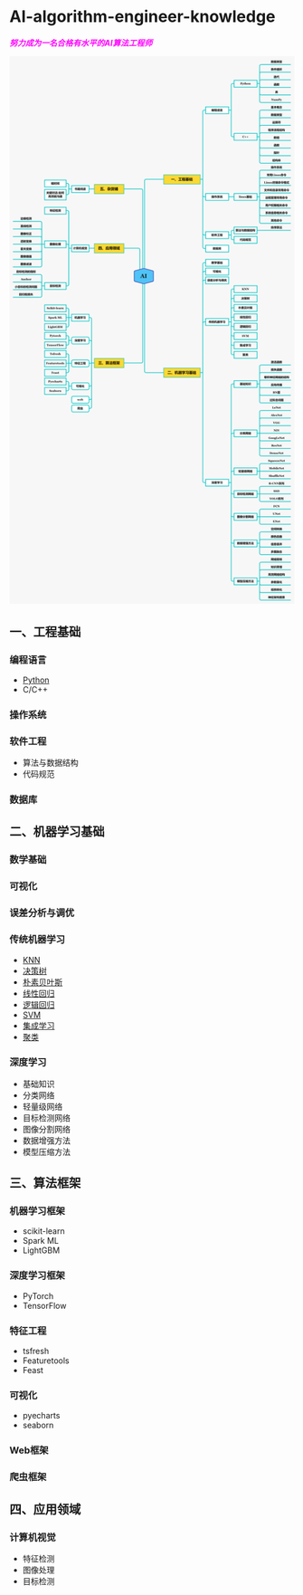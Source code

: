 # AI-algorithm-engineer-knowledge
<font color=Fuchsia> ***努力成为一名合格有水平的AI算法工程师*** </font>

![AI](https://github.com/ethan-sui/AI-algorithm-engineer-knowledge/blob/main/image/AI.png)

## 一、工程基础

### 编程语言
- [Python](/一、工程基础/编程语言/Python/README.md)
- C/C++
### 操作系统
### 软件工程
- 算法与数据结构
- 代码规范
### 数据库


## 二、机器学习基础
### 数学基础
### 可视化
### 误差分析与调优
### 传统机器学习
- [KNN](/二、机器学习基础/传统机器学习/1、KNN/README.md)
- [决策树](/二、机器学习基础/传统机器学习/2、决策树/README.md)
- [朴素贝叶斯](/二、机器学习基础/传统机器学习/3、朴素贝叶斯/README.md)
- [线性回归](/二、机器学习基础/传统机器学习/4、线性回归/README.md)
- [逻辑回归](/二、机器学习基础/传统机器学习/5、逻辑回归/README.md)
- [SVM](/二、机器学习基础/传统机器学习/6、SVM/README.md)
- [集成学习](/二、机器学习基础/传统机器学习/7、集成学习/README.md)
- [聚类](/二、机器学习基础/传统机器学习/8、聚类/README.md)
### 深度学习
- 基础知识
- 分类网络
- 轻量级网络
- 目标检测网络
- 图像分割网络
- 数据增强方法
- 模型压缩方法

## 三、算法框架
### 机器学习框架
- scikit-learn
- Spark ML
- LightGBM
### 深度学习框架
- PyTorch
- TensorFlow
### 特征工程
- tsfresh
- Featuretools
- Feast
### 可视化
- pyecharts
- seaborn
### Web框架
### 爬虫框架

## 四、应用领域
### 计算机视觉
- 特征检测
- 图像处理
- 目标检测
